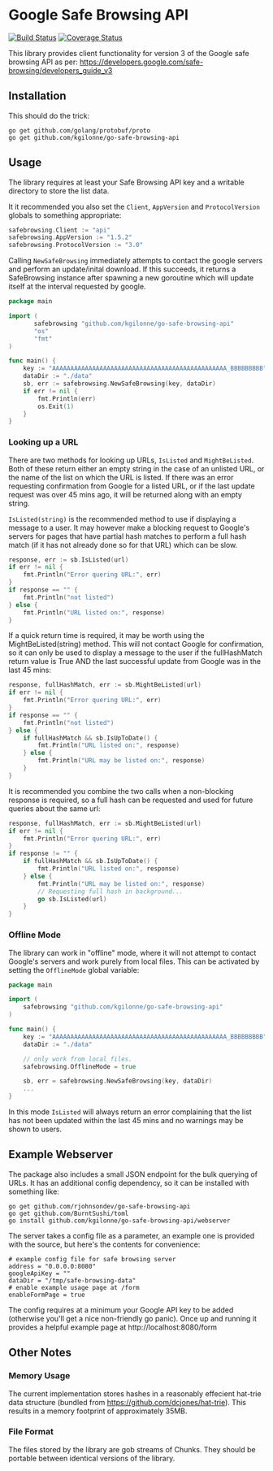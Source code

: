 Google Safe Browsing API
========================

[![Build Status](https://travis-ci.org/kgilonne/go-safe-browsing-api.svg)](https://travis-ci.org/kgilonne/go-safe-browsing-api)
[![Coverage Status](https://coveralls.io/repos/kgilonne/go-safe-browsing-api/badge.png?branch=master)](https://coveralls.io/r/kgilonne/go-safe-browsing-api?branch=master)

This library provides client functionality for version 3 of the Google safe
browsing API as per:
https://developers.google.com/safe-browsing/developers_guide_v3

Installation
------------

This should do the trick:

    go get github.com/golang/protobuf/proto
    go get github.com/kgilonne/go-safe-browsing-api

Usage
-----

The library requires at least your Safe Browsing API key and a writable
directory to store the list data.

It it recommended you also set the <code>Client</code>, <code>AppVersion</code> and
<code>ProtocolVersion</code> globals to something appropriate:

```go
safebrowsing.Client := "api"
safebrowsing.AppVersion := "1.5.2"
safebrowsing.ProtocolVersion := "3.0"
```

Calling <code>NewSafeBrowsing</code> immediately attempts to contact the google
servers and perform an update/inital download.  If this succeeds, it returns a
SafeBrowsing instance after spawning a new goroutine which will update itself
at the interval requested by google.

```go
package main

import (
       safebrowsing "github.com/kgilonne/go-safe-browsing-api"
       "os"
       "fmt"
)

func main() {
    key := "AAAAAAAAAAAAAAAAAAAAAAAAAAAAAAAAAAAAAAAAAAAAAAAA_BBBBBBBBB"
    dataDir := "./data"
	sb, err := safebrowsing.NewSafeBrowsing(key, dataDir)
	if err != nil {
		fmt.Println(err)
        os.Exit(1)
	}
}
```

### Looking up a URL

There are two methods for looking up URLs, <code>IsListed</code> and
<code>MightBeListed</code>.  Both of these return either an empty string in the
case of an unlisted URL, or the name of the list on which the URL is listed.
If there was an error requesting confirmation from Google for a listed URL, or
if the last update request was over 45 mins ago, it will be returned along with
an empty string.

<code>IsListed(string)</code> is the recommended method to use if displaying a
message to a user.  It may however make a blocking request to Google's servers
for pages that have partial hash matches to perform a full hash match (if it
has not already done so for that URL) which can be slow.

```go
response, err := sb.IsListed(url)
if err != nil {
    fmt.Println("Error quering URL:", err)
}
if response == "" {
    fmt.Println("not listed")
} else {
    fmt.Println("URL listed on:", response)
}
```

If a quick return time is required, it may be worth using the
MightBeListed(string) method.  This will not contact Google for confirmation,
so it can only be used to display a message to the user if the fullHashMatch
return value is True AND the last successful update from Google was in the last
45 mins:

```go
response, fullHashMatch, err := sb.MightBeListed(url)
if err != nil {
    fmt.Println("Error quering URL:", err)
}
if response == "" {
    fmt.Println("not listed")
} else {
    if fullHashMatch && sb.IsUpToDate() {
        fmt.Println("URL listed on:", response)
    } else {
        fmt.Println("URL may be listed on:", response)
    }
}
```

It is recommended you combine the two calls when a non-blocking response is
required, so a full hash can be requested and used for future queries about the
same url:

```go
response, fullHashMatch, err := sb.MightBeListed(url)
if err != nil {
    fmt.Println("Error quering URL:", err)
}
if response != "" {
    if fullHashMatch && sb.IsUpToDate() {
        fmt.Println("URL listed on:", response)
    } else {
        fmt.Println("URL may be listed on:", response)
        // Requesting full hash in background...
        go sb.IsListed(url)
    }
}
```

### Offline Mode

The library can work in "offline" mode, where it will not attempt to contact
Google's servers and work purely from local files.  This can be activated by
setting the <code>OfflineMode</code> global variable:

```go
package main

import (
	safebrowsing "github.com/kgilonne/go-safe-browsing-api"
)

func main() {
    key := "AAAAAAAAAAAAAAAAAAAAAAAAAAAAAAAAAAAAAAAAAAAAAAAA_BBBBBBBBB"
    dataDir := "./data"

    // only work from local files.
	safebrowsing.OfflineMode = true

	sb, err = safebrowsing.NewSafeBrowsing(key, dataDir)
	...
}
```

In this mode <code>IsListed</code> will always return an error complaining that
the list has not been updated within the last 45 mins and no warnings may be
shown to users.


Example Webserver
-----------------

The package also includes a small JSON endpoint for the bulk querying of URLs.
It has an additional config dependency, so it can be installed with something
like:

    go get github.com/rjohnsondev/go-safe-browsing-api
    go get github.com/BurntSushi/toml
    go install github.com/kgilonne/go-safe-browsing-api/webserver

The server takes a config file as a parameter, an example one is provided with
the source, but here's the contents for convenience:

	# example config file for safe browsing server
	address = "0.0.0.0:8080"
	googleApiKey = ""
	dataDir = "/tmp/safe-browsing-data"
	# enable example usage page at /form
	enableFormPage = true

The config requires at a minimum your Google API key to be added (otherwise
you'll get a nice non-friendly go panic).  Once up and running it provides a
helpful example page at http://localhost:8080/form


Other Notes
-----------

### Memory Usage

The current implementation stores hashes in a reasonably effecient hat-trie
data structure (bundled from https://github.com/dcjones/hat-trie).  This
results in a memory footprint of approximately 35MB.

### File Format

The files stored by the library are gob streams of Chunks.  They should be
portable between identical versions of the library.
